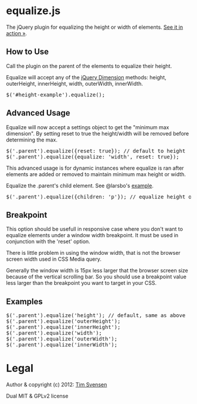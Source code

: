# equalize.js

The jQuery plugin for equalizing the height or width of elements. [See it in action »](http://tsvensen.github.com/equalize.js).


## How to Use

Call the plugin on the parent of the elements to equalize their height.

Equalize will accept any of the <a target="_blank" href="http://api.jquery.com/category/dimensions/">jQuery Dimension</a> methods: height, outerHeight, innerHeight, width, outerWidth, innerWidth.

<pre>$('#height-example').equalize();</pre>


## Advanced Usage

Equalize will now accept a settings object to get the "minimum max dimension". By setting reset to true the height/width will be removed before determining the max.

<pre>$('.parent').equalize({reset: true}); // default to height
$('.parent').equalize({equalize: 'width', reset: true});</pre>

This advanced usage is for dynamic instances where equalize is ran after elements are added or removed to maintain minimum max height or width.

Equalize the .parent's child element. See @larsbo's <a href="http://jsfiddle.net/4QTNP/3/">example</a>.
<pre>$('.parent').equalize({children: 'p'}); // equalize height of paragraphs within .parent</pre>

## Breakpoint

This option should be usefull in responsive case where you don't want to equalize elements under a window width breakpoint. It must be used in conjunction with the 'reset' option.

There is little problem in using the window width, that is not the browser screen width used in CSS Media query.

Generally the window width is 15px less larger that the browser screen size because of the vertical scrolling bar. So you should use a breakpoint value less larger than the breakpoint you want to target in your CSS.

## Examples

<pre>$('.parent').equalize('height'); // default, same as above
$('.parent').equalize('outerHeight');
$('.parent').equalize('innerHeight');
$('.parent').equalize('width');
$('.parent').equalize('outerWidth');
$('.parent').equalize('innerWidth');</pre>


# Legal

Author & copyright (c) 2012: [Tim Svensen](http://timsvensen.com)

Dual MIT & GPLv2 license
